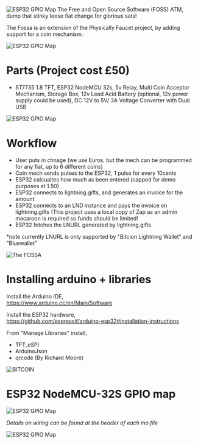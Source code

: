 
![ESP32 GPIO Map](https://i.imgur.com/djuJF6L.png)
The Free and Open Source Software (FOSS) ATM, dump that stinky loose fiat change for glorious sats!

The Fossa is an extension of the Physically Faucet project, by adding support for a coin mechanism.

![ESP32 GPIO Map](https://i.imgur.com/aHgQsTC.jpg)

# Parts (Project cost £50)
- ST7735 1.8 TFT, ESP32 NodeMCU 32s, 5v Relay, Multi Coin Acceptor Mechanism, Storage Box, 12v Lead Acid Battery (optional, 12v power supply could be used), DC 12V to 5V/ 3A Voltage Converter with Dual USB 

![ESP32 GPIO Map](https://i.imgur.com/kxu5Xmo.png)
# Workflow
- User puts in chnage (we use Euros, but the mech can be programmed for any fiat, up to 6 different coins)
- Coin mech sends pulses to the ESP32, 1 pulse for every 10cents
- ESP32 calcualtes how much as been entered (capped for demo purposes at 1.50)
- ESP32 connects to lightning.gifts, and generates an invoice for the amount
- ESP32 connects to an LND instance and pays the invoice on lightning.gifts (This project uses a local copy of Zap as an admin macaroon is required so funds should be limited!
- ESP32 fetches the LNURL generated by lightning.gifts 

*note currently LNURL is only supported by "Bitcion Lightning Wallet" and "Bluewallet"

![The FOSSA](https://i.imgur.com/ehiinaS.png)

# Installing arduino + libraries

Install the Arduino IDE,<br>
https://www.arduino.cc/en/Main/Software

Install the ESP32 hardware,<br>
https://github.com/espressif/arduino-esp32#installation-instructions

From "Manage Libraries" install,<br>
- TFT_eSPI
- ArduinoJson
- qrcode (By Richard Moore)

![BITCOIN](https://i.imgur.com/mCfnhZN.png)

# ESP32 NodeMCU-32S GPIO map

![ESP32 GPIO Map](https://i.imgur.com/LwJA5ms.png)


*Details on wiring can be found at the header of each ino file*

![ESP32 GPIO Map](https://i.imgur.com/PLP3YBG.jpg)
